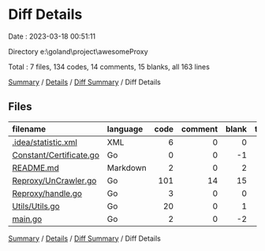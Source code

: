 # Diff Details

Date : 2023-03-18 00:51:11

Directory e:\\goland\\project\\awesomeProxy

Total : 7 files,  134 codes, 14 comments, 15 blanks, all 163 lines

[Summary](results.md) / [Details](details.md) / [Diff Summary](diff.md) / Diff Details

## Files
| filename | language | code | comment | blank | total |
| :--- | :--- | ---: | ---: | ---: | ---: |
| [.idea/statistic.xml](/.idea/statistic.xml) | XML | 6 | 0 | 0 | 6 |
| [Constant/Certificate.go](/Constant/Certificate.go) | Go | 0 | 0 | -1 | -1 |
| [README.md](/README.md) | Markdown | 2 | 0 | 2 | 4 |
| [Reproxy/UnCrawler.go](/Reproxy/UnCrawler.go) | Go | 101 | 14 | 15 | 130 |
| [Reproxy/handle.go](/Reproxy/handle.go) | Go | 3 | 0 | 0 | 3 |
| [Utils/Utils.go](/Utils/Utils.go) | Go | 20 | 0 | 1 | 21 |
| [main.go](/main.go) | Go | 2 | 0 | -2 | 0 |

[Summary](results.md) / [Details](details.md) / [Diff Summary](diff.md) / Diff Details